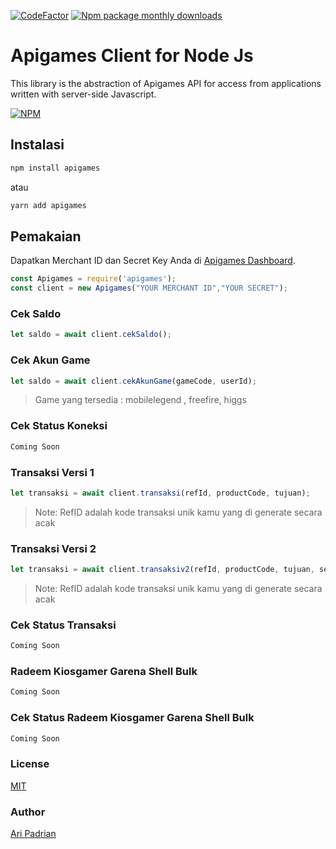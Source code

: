 [![CodeFactor](https://www.codefactor.io/repository/github/aripadrian/apigames/badge)](https://www.codefactor.io/repository/github/aripadrian/apigames)
[![Npm package monthly downloads](https://badgen.net/npm/dm/apigames)](https://npmjs.ccom/package/apigames)

# Apigames Client for Node Js

This library is the abstraction of Apigames API for access from applications written with server-side Javascript.

[![NPM](https://nodei.co/npm/apigames.png)](https://nodei.co/npm/apigames/)



## Instalasi

```bash
npm install apigames
```

atau

```bash
yarn add apigames
```

## Pemakaian
Dapatkan Merchant ID dan Secret Key Anda di [Apigames Dashboard](https://member.apigames.id/pengaturan/secret-key).

```js
const Apigames = require('apigames');
const client = new Apigames("YOUR MERCHANT ID","YOUR SECRET");
```


### Cek Saldo
```js
let saldo = await client.cekSaldo();
```

### Cek Akun Game
```js
let saldo = await client.cekAkunGame(gameCode, userId);
```

> Game yang tersedia : mobilelegend , freefire, higgs

### Cek Status Koneksi
```js
Coming Soon
```

### Transaksi Versi 1

```js
let transaksi = await client.transaksi(refId, productCode, tujuan);
```


> Note:
> RefID adalah kode transaksi unik kamu yang di generate secara acak

### Transaksi Versi 2

```js
let transaksi = await client.transaksiv2(refId, productCode, tujuan, serverId);
```


> Note:
> RefID adalah kode transaksi unik kamu yang di generate secara acak



### Cek Status Transaksi
```js
Coming Soon
```

### Radeem Kiosgamer Garena Shell Bulk
```js
Coming Soon
```

### Cek Status Radeem Kiosgamer Garena Shell Bulk
```js
Coming Soon
```

### License

[MIT](https://github.com/aripadrian/apigames/blob/master/LICENSE)

### Author

[Ari Padrian](mailto:aripadrian@gmail.com)



